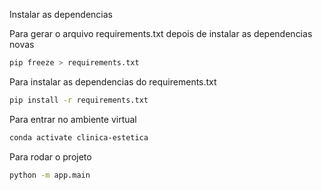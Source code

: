 Instalar as dependencias

Para gerar o arquivo requirements.txt depois de instalar as dependencias novas
```bash
pip freeze > requirements.txt 
```
Para instalar as dependencias do requirements.txt
```bash
pip install -r requirements.txt
```


Para entrar no ambiente virtual 
```bash
conda activate clinica-estetica 
```	

Para rodar o projeto

```bash
python -m app.main

```
